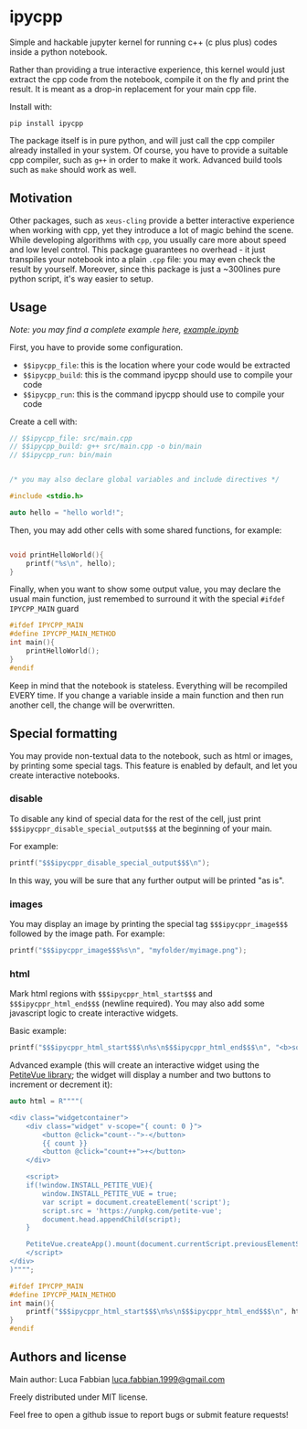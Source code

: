 # ipycpp
Simple and hackable jupyter kernel for running c++ (c plus plus) codes inside a python notebook.

Rather than providing a true interactive experience, this kernel would just extract the cpp code from the notebook, compile it on the fly and print the result. It is meant as a drop-in replacement for your main cpp file.

Install with:
```
pip install ipycpp
```

The package itself is in pure python, and will just call the cpp compiler already installed in your system. Of course, you have to provide a suitable cpp compiler, such as `g++` in order to make it work. Advanced build tools such as `make` should work as well.

## Motivation
Other packages, such as `xeus-cling` provide a better interactive experience when working with cpp, yet they introduce a lot of magic behind the scene. While developing algorithms with `cpp`, you usually care more about speed and low level control. This package guarantees no overhead - it just transpiles your notebook into a plain `.cpp` file: you may even check the result by yourself. Moreover, since this package is just a ~300lines pure python script, it's way easier to setup.

## Usage

*Note: you may find a complete example here, [example.ipynb](https://github.com/lucafabbian/ipycpp/blob/main/example.ipynb)*

First, you have to provide some configuration.
- `$$ipycpp_file`: this is the location where your code would be extracted
- `$$ipycpp_build`: this is the command ipycpp should use to compile your code
- `$$ipycpp_run`: this is the command ipycpp should use to compile your code

Create a cell with:
```cpp
// $$ipycpp_file: src/main.cpp
// $$ipycpp_build: g++ src/main.cpp -o bin/main
// $$ipycpp_run: bin/main


/* you may also declare global variables and include directives */

#include <stdio.h>

auto hello = "hello world!";

```

Then, you may add other cells with some shared functions, for example:
```cpp

void printHelloWorld(){
	printf("%s\n", hello);
}

```

Finally, when you want to show some output value, you may declare the usual main function, just remembed to surround it with the special `#ifdef IPYCPP_MAIN` guard

```cpp
#ifdef IPYCPP_MAIN
#define IPYCPP_MAIN_METHOD
int main(){
	printHelloWorld();
}
#endif

```

Keep in mind that the notebook is stateless. Everything will be recompiled EVERY time. If you change a variable inside a main function and then run another cell, the change will be overwritten.


## Special formatting
You may provide non-textual data to the notebook, such as html or images, by printing some special tags. This feature is enabled by default, and let you create interactive notebooks.

### disable
To disable any kind of special data for the rest of the cell, just print `$$$ipycppr_disable_special_output$$$` at the beginning of your main.

For example:
```cpp
printf("$$$ipycppr_disable_special_output$$$\n");
```
In this way, you will be sure that any further output will be printed "as is".

### images
You may display an image by printing the special tag `$$$ipycppr_image$$$` followed by the image path. For example:
```cpp
printf("$$$ipycppr_image$$$%s\n", "myfolder/myimage.png");
```

### html
Mark html regions with `$$$ipycppr_html_start$$$` and `$$$ipycppr_html_end$$$` (newline required). You may also add some javascript logic to create interactive widgets.

Basic example:
```cpp
printf("$$$ipycppr_html_start$$$\n%s\n$$$ipycppr_html_end$$$\n", "<b>some bold text</b>");
```

Advanced example (this will create an interactive widget using the [PetiteVue library](https://github.com/vuejs/petite-vue); the widget will display a number and two buttons to increment or decrement it):
```cpp
auto html = R""""(

<div class="widgetcontainer">
	<div class="widget" v-scope="{ count: 0 }">
		<button @click="count--">-</button>
		{{ count }}
		<button @click="count++">+</button>
	</div>

	<script>
	if(!window.INSTALL_PETITE_VUE){
		window.INSTALL_PETITE_VUE = true;
		var script = document.createElement('script');
		script.src = 'https://unpkg.com/petite-vue';
		document.head.appendChild(script);
	}

	PetiteVue.createApp().mount(document.currentScript.previousElementSibling)
	</script>
</div>
)"""";

#ifdef IPYCPP_MAIN
#define IPYCPP_MAIN_METHOD
int main(){
	printf("$$$ipycppr_html_start$$$\n%s\n$$$ipycppr_html_end$$$\n", html);
}
#endif
```


## Authors and license

Main author: Luca Fabbian <luca.fabbian.1999@gmail.com>

Freely distributed under MIT license.

Feel free to open a github issue to report bugs or submit feature requests!